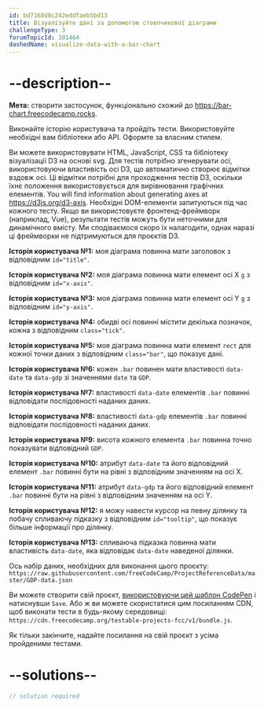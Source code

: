 ```yaml
---
id: bd7168d8c242eddfaeb5bd13
title: Візуалізуйте дані за допомогою стовпчикової діаграми
challengeType: 3
forumTopicId: 301464
dashedName: visualize-data-with-a-bar-chart
---
```


# --description--

**Мета:** створити застосунок, функціонально схожий до <a href="https://bar-chart.freecodecamp.rocks" target="_blank" rel="noopener noreferrer nofollow">https://bar-chart.freecodecamp.rocks</a>.

Виконайте історію користувача та пройдіть тести. Використовуйте необхідні вам бібліотеки або API. Оформте за власним стилем.

Ви можете використовувати HTML, JavaScript, CSS та бібліотеку візуалізації D3 на основі svg. Для тестів потрібно згенерувати осі, використовуючи властивість осі D3, що автоматично створює відмітки вздовж осі. Ці відмітки потрібні для проходження тестів D3, оскільки їхнє положення використовується для вирівнювання графічних елементів. You will find information about generating axes at <https://d3js.org/d3-axis>. Необхідні DOM-елементи запитуються під час кожного тесту. Якщо ви використовуєте фронтенд-фреймворк (наприклад, Vue), результати тестів можуть бути неточними для динамічного вмісту. Ми сподіваємося скоро їх налагодити, однак наразі ці фреймворки не підтримуються для проєктів D3.

**Історія користувача №1:** моя діаграма повинна мати заголовок з відповідним `id="title"`.

**Історія користувача №2:** моя діаграма повинна мати елемент осі Х `g` з відповідним `id="x-axis"`.

**Історія користувача №3:** моя діаграма повинна мати елемент осі Y `g` з відповідним `id="y-axis"`.

**Історія користувача №4:** обидві осі повинні містити декілька позначок, кожна з відповідним `class="tick"`.

**Історія користувача №5:** моя діаграма повинна мати елемент `rect` для кожної точки даних з відповідним `class="bar"`, що показує дані.

**Історія користувача №6:** кожен `.bar` повинен мати властивості `data-date` та `data-gdp` зі значеннями `date` та `GDP`.

**Історія користувача №7:** властивості `data-date` елементів `.bar` повинні відповідати послідовності наданих даних.

**Історія користувача №8:** властивості `data-gdp` елементів `.bar` повинні відповідати послідовності наданих даних.

**Історія користувача №9:** висота кожного елемента `.bar` повинна точно показувати відповідний `GDP`.

**Історія користувача №10:** атрибут `data-date` та його відповідний елемент `.bar` повинні бути на рівні з відповідним значенням на осі Х.

**Історія користувача №11:** атрибут `data-gdp` та його відповідний елемент `.bar` повинні бути на рівні з відповідним значенням на осі Y.

**Історія користувача №12:** я можу навести курсор на певну ділянку та побачу спливаючу підказку з відповідним `id="tooltip"`, що показує більше інформації про ділянку.

**Історія користувача №13:** спливаюча підказка повинна мати властивість `data-date`, яка відповідає `data-date` наведеної ділянки.

Ось набір даних, необхідних для виконання цього проєкту: `https://raw.githubusercontent.com/freeCodeCamp/ProjectReferenceData/master/GDP-data.json`

Ви можете створити свій проєкт, <a href='https://codepen.io/pen?template=MJjpwO' target="_blank" rel="noopener noreferrer nofollow">використовуючи цей шаблон CodePen</a> і натиснувши `Save`. Або ж ви можете скористатися цим посиланням CDN, щоб виконати тести в будь-якому середовищі: `https://cdn.freecodecamp.org/testable-projects-fcc/v1/bundle.js`.

Як тільки закінчите, надайте посилання на свій проєкт з усіма пройденими тестами.

# --solutions--

```js
// solution required
```
